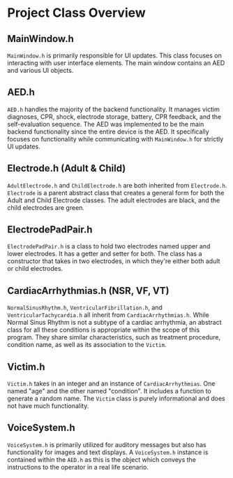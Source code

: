 # Project Class Overview

## MainWindow.h

`MainWindow.h` is primarily responsible for UI updates. This class focuses on interacting with user interface elements. The main window contains an AED and various UI objects.

## AED.h

`AED.h` handles the majority of the backend functionality. It manages victim diagnoses, CPR, shock, electrode storage, battery, CPR feedback, and the self-evaluation sequence. The AED was implemented to be the main backend functionality since the entire device is the AED. It specifically focuses on functionality while communicating with `MainWindow.h` for strictly UI updates.

## Electrode.h (Adult & Child)

`AdultElectrode.h` and `ChildElectrode.h` are both inherited from `Electrode.h`. `Electrode` is a parent abstract class that creates a general form for both the Adult and Child Electrode classes. The adult electrodes are black, and the child electrodes are green.

## ElectrodePadPair.h

`ElectrodePadPair.h` is a class to hold two electrodes named upper and lower electrodes. It has a getter and setter for both. The class has a constructor that takes in two electrodes, in which they're either both adult or child electrodes.

## CardiacArrhythmias.h (NSR, VF, VT)

`NormalSinusRhythm.h`, `VentricularFibrillation.h`, and `VentricularTachycardia.h` all inherit from `CardiacArrhythmias.h`. While Normal Sinus Rhythm is not a subtype of a cardiac arrhythmia, an abstract class for all these conditions is appropriate within the scope of this program. They share similar characteristics, such as treatment procedure, condition name, as well as its association to the `Victim`.

## Victim.h

`Victim.h` takes in an integer and an instance of `CardiacArrhythmias`. One named "age" and the other named "condition". It includes a function to generate a random name. The `Victim` class is purely informational and does not have much functionality.

## VoiceSystem.h

`VoiceSystem.h` is primarily utilized for auditory messages but also has functionality for images and text displays. A `VoiceSystem.h` instance is contained within the `AED.h` as this is the object which conveys the instructions to the operator in a real life scenario.
